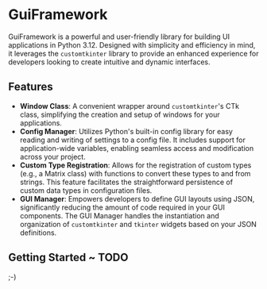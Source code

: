 # GuiFramework

GuiFramework is a powerful and user-friendly library for building UI applications in Python 3.12. Designed with simplicity and efficiency in mind, it leverages the `customtkinter` library to provide an enhanced experience for developers looking to create intuitive and dynamic interfaces.

## Features

- **Window Class**: A convenient wrapper around `customtkinter`'s CTk class, simplifying the creation and setup of windows for your applications.
- **Config Manager**: Utilizes Python's built-in config library for easy reading and writing of settings to a config file. It includes support for application-wide variables, enabling seamless access and modification across your project.
- **Custom Type Registration**: Allows for the registration of custom types (e.g., a Matrix class) with functions to convert these types to and from strings. This feature facilitates the straightforward persistence of custom data types in configuration files.
- **GUI Manager**: Empowers developers to define GUI layouts using JSON, significantly reducing the amount of code required in your GUI components. The GUI Manager handles the instantiation and organization of `customtkinter` and `tkinter` widgets based on your JSON definitions.

## Getting Started ~ TODO
;-)